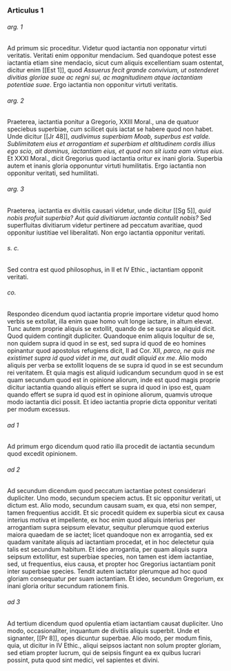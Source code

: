 ### Articulus 1

###### arg. 1
Ad primum sic proceditur. Videtur quod iactantia non opponatur virtuti veritatis. Veritati enim opponitur mendacium. Sed quandoque potest esse iactantia etiam sine mendacio, sicut cum aliquis excellentiam suam ostentat, dicitur enim [[Est 1]], quod *Assuerus fecit grande convivium, ut ostenderet divitias gloriae suae ac regni sui, ac magnitudinem atque iactantiam potentiae suae*. Ergo iactantia non opponitur virtuti veritatis.

###### arg. 2
Praeterea, iactantia ponitur a Gregorio, XXIII Moral., una de quatuor speciebus superbiae, cum scilicet quis iactat se habere quod non habet. Unde dicitur [[Jr 48]], *audivimus superbiam Moab, superbus est valde. Sublimitatem eius et arrogantiam et superbiam et altitudinem cordis illius ego scio, ait dominus, iactantiam eius, et quod non sit iuxta eam virtus eius*. Et XXXI Moral., dicit Gregorius quod iactantia oritur ex inani gloria. Superbia autem et inanis gloria opponuntur virtuti humilitatis. Ergo iactantia non opponitur veritati, sed humilitati.

###### arg. 3
Praeterea, iactantia ex divitiis causari videtur, unde dicitur [[Sg 5]], *quid nobis profuit superbia? Aut quid divitiarum iactantia contulit nobis?* Sed superfluitas divitiarum videtur pertinere ad peccatum avaritiae, quod opponitur iustitiae vel liberalitati. Non ergo iactantia opponitur veritati.

###### s. c.
Sed contra est quod philosophus, in II et IV Ethic., iactantiam opponit veritati.

###### co.
Respondeo dicendum quod iactantia proprie importare videtur quod homo verbis se extollat, illa enim quae homo vult longe iactare, in altum elevat. Tunc autem proprie aliquis se extollit, quando de se supra se aliquid dicit. Quod quidem contingit dupliciter. Quandoque enim aliquis loquitur de se, non quidem supra id quod in se est, sed supra id quod de eo homines opinantur quod apostolus refugiens dicit, II ad Cor. XII, *parco, ne quis me existimet supra id quod videt in me, aut audit aliquid ex me*. Alio modo aliquis per verba se extollit loquens de se supra id quod in se est secundum rei veritatem. Et quia magis est aliquid iudicandum secundum quod in se est quam secundum quod est in opinione aliorum, inde est quod magis proprie dicitur iactantia quando aliquis effert se supra id quod in ipso est, quam quando effert se supra id quod est in opinione aliorum, quamvis utroque modo iactantia dici possit. Et ideo iactantia proprie dicta opponitur veritati per modum excessus.

###### ad 1
Ad primum ergo dicendum quod ratio illa procedit de iactantia secundum quod excedit opinionem.

###### ad 2
Ad secundum dicendum quod peccatum iactantiae potest considerari dupliciter. Uno modo, secundum speciem actus. Et sic opponitur veritati, ut dictum est. Alio modo, secundum causam suam, ex qua, etsi non semper, tamen frequentius accidit. Et sic procedit quidem ex superbia sicut ex causa interius motiva et impellente, ex hoc enim quod aliquis interius per arrogantiam supra seipsum elevatur, sequitur plerumque quod exterius maiora quaedam de se iactet; licet quandoque non ex arrogantia, sed ex quadam vanitate aliquis ad iactantiam procedat, et in hoc delectetur quia talis est secundum habitum. Et ideo arrogantia, per quam aliquis supra seipsum extollitur, est superbiae species, non tamen est idem iactantiae, sed, ut frequentius, eius causa, et propter hoc Gregorius iactantiam ponit inter superbiae species. Tendit autem iactator plerumque ad hoc quod gloriam consequatur per suam iactantiam. Et ideo, secundum Gregorium, ex inani gloria oritur secundum rationem finis.

###### ad 3
Ad tertium dicendum quod opulentia etiam iactantiam causat dupliciter. Uno modo, occasionaliter, inquantum de divitiis aliquis superbit. Unde et signanter, [[Pr 8]], opes dicuntur superbae. Alio modo, per modum finis, quia, ut dicitur in IV Ethic., aliqui seipsos iactant non solum propter gloriam, sed etiam propter lucrum, qui de seipsis fingunt ea ex quibus lucrari possint, puta quod sint medici, vel sapientes et divini.


